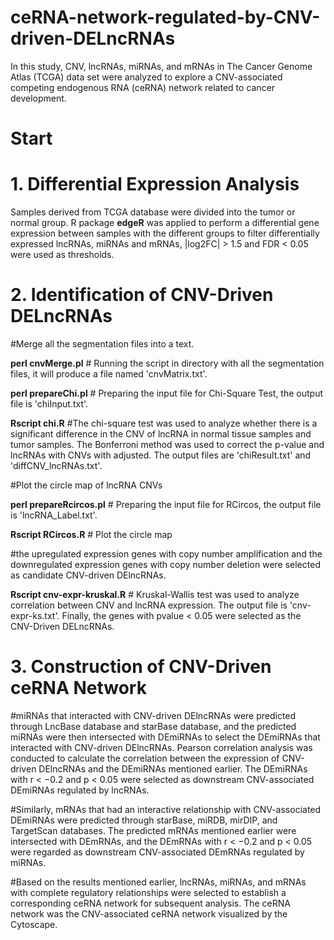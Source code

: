 # ceRNA-network-regulated-by-CNV-driven-DELncRNAs
In this study, CNV, lncRNAs, miRNAs, and mRNAs in The Cancer Genome Atlas (TCGA) data set were analyzed to explore a CNV-associated competing endogenous RNA (ceRNA) network related to cancer development.

# Start
# 1. Differential Expression Analysis
Samples derived from TCGA database were divided into the tumor or normal group. R package **edgeR** was applied to perform a differential gene expression between samples with the different groups to filter differentially expressed lncRNAs, miRNAs and mRNAs, |log2FC| > 1.5 and FDR < 0.05 were used as thresholds.

# 2. Identification of CNV-Driven DELncRNAs
#Merge all the segmentation files into a text.

**perl cnvMerge.pl** # Running the script in directory with all the segmentation files, it will produce a file named 'cnvMatrix.txt'.

**perl prepareChi.pl** # Preparing the input file for Chi-Square Test, the output file is 'chiInput.txt'.

**Rscript chi.R** #The chi-square test was used to analyze whether there is a significant difference in the CNV of lncRNA in normal tissue samples and tumor samples. The Bonferroni method was used to correct the p-value and lncRNAs with CNVs with adjusted. The output files are 'chiResult.txt' and 'diffCNV_lncRNAs.txt'.

#Plot the circle map of lncRNA CNVs

**perl prepareRcircos.pl** # Preparing the input file for RCircos, the output file is 'lncRNA_Label.txt'.

**Rscript RCircos.R** # Plot the circle map

#the upregulated expression genes with copy number amplification and the downregulated expression genes with copy number deletion were selected as candidate CNV-driven DElncRNAs.

**Rscript cnv-expr-kruskal.R** # Kruskal-Wallis test was used to analyze correlation between CNV and lncRNA expression. The output file is 'cnv-expr-ks.txt'. Finally, the genes with pvalue < 0.05 were selected as the CNV-Driven DELncRNAs.

# 3. Construction of CNV-Driven ceRNA Network
#miRNAs that interacted with CNV-driven DElncRNAs were predicted through LncBase database and starBase database, and the predicted miRNAs were then intersected with DEmiRNAs to select the DEmiRNAs that interacted with CNV-driven DElncRNAs. Pearson correlation analysis was conducted to calculate the correlation between the expression of CNV-driven DElncRNAs and the DEmiRNAs mentioned earlier. The DEmiRNAs with r < −0.2 and p < 0.05 were selected as downstream CNV-associated DEmiRNAs regulated by lncRNAs.

#Similarly, mRNAs that had an interactive relationship with CNV-associated DEmiRNAs were predicted through starBase, miRDB, mirDIP, and TargetScan databases. The predicted mRNAs mentioned earlier were intersected with DEmRNAs, and the DEmRNAs with r < −0.2 and p < 0.05 were regarded as downstream CNV-associated DEmRNAs regulated by miRNAs.

#Based on the results mentioned earlier, lncRNAs, miRNAs, and mRNAs with complete regulatory relationships were selected to establish a corresponding ceRNA network for subsequent analysis. The ceRNA network was the CNV-associated ceRNA network visualized by the Cytoscape. 
